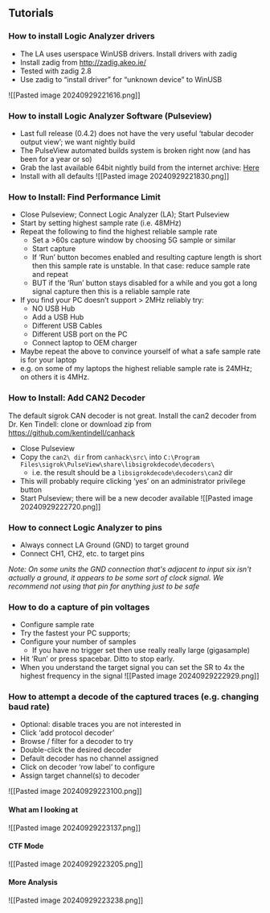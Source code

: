 ## Tutorials

### How to install Logic Analyzer drivers

- The LA uses userspace WinUSB drivers. Install drivers with zadig
- Install zadig from http://zadig.akeo.ie/
- Tested with zadig 2.8
- Use zadig to “install driver” for “unknown device” to WinUSB

![[Pasted image 20240929221616.png]]

### How to install Logic Analyzer Software (Pulseview)

- Last full release (0.4.2) does not have the very useful ‘tabular decoder output view’; we want nightly build
- The PulseView automated builds system is broken right now (and has been for a year or so)
- Grab the last available 64bit nightly build from the internet archive: [Here](https://web.archive.org/web/20220510071316/https:/sigrok.org/download/binary/pulseview/pulseview-NIGHTLY-64bit-static-release-installer.exe)
- Install with all defaults
![[Pasted image 20240929221830.png]]

### How to Install: Find Performance Limit

- Close Pulseview; Connect Logic Analyzer (LA); Start Pulseview
- Start by setting highest sample rate (i.e. 48MHz)
- Repeat the following to find the highest reliable sample rate
	- Set a >60s capture window by choosing 5G sample or similar
	- Start capture 
	- If ‘Run’ button becomes enabled and resulting capture length is short then this sample rate is unstable. In that case: reduce sample rate and repeat
	- BUT if the ‘Run’ button stays disabled for a while and you got a long signal capture then this is a reliable sample rate
- If you find your PC doesn’t support > 2MHz reliably try:
	- NO USB Hub 
	- Add a USB Hub
	- Different USB Cables
	- Different USB port on the PC 
	- Connect laptop to OEM charger
- Maybe repeat the above to convince yourself of what a safe sample rate is for your laptop
- e.g. on some of my laptops the highest reliable sample rate is 24MHz; on others it is 4MHz.

### How to Install: Add CAN2 Decoder

The default sigrok CAN decoder is not great. Install the can2 decoder from Dr. Ken Tindell: clone or download zip from https://github.com/kentindell/canhack

- Close Pulseview
- Copy the `can2\ dir` from  `canhack\src\`  into `C:\Program Files\sigrok\PulseView\share\libsigrokdecode\decoders\`
	- i.e. the result should be a `libsigrokdecode\decoders\can2` dir
- This will probably require clicking ‘yes’ on an administrator privilege button
- Start Pulseview; there will be a new decoder available
![[Pasted image 20240929222720.png]]

### How to connect Logic Analyzer to pins

- Always connect LA Ground (GND) to target ground
- Connect CH1, CH2, etc. to target pins

*Note: On some units the GND connection that's adjacent to input six isn't actually a ground, it appears to be some sort of clock signal. We recommend not using that pin for anything just to be safe*
### How to do a capture of pin voltages

- Configure sample rate
- Try the fastest your PC supports; 
- Configure your number of samples 
	- If you have no trigger set then use really really large (gigasample) 
- Hit ‘Run’ or press spacebar. Ditto to stop early.
- When you understand the target signal you can set the SR to 4x the highest frequency in the signal 
![[Pasted image 20240929222929.png]]

### How to attempt a decode of the captured traces (e.g. changing baud rate)

- Optional: disable traces you are not interested in
- Click ‘add protocol decoder’
- Browse / filter for a decoder to try
- Double-click the desired decoder
- Default decoder has no channel assigned
- Click on decoder ‘row label’ to configure  
- Assign target channel(s) to decoder

![[Pasted image 20240929223100.png]]

#### What am I looking at
![[Pasted image 20240929223137.png]]

#### CTF Mode 
![[Pasted image 20240929223205.png]]


#### More Analysis

![[Pasted image 20240929223238.png]]
